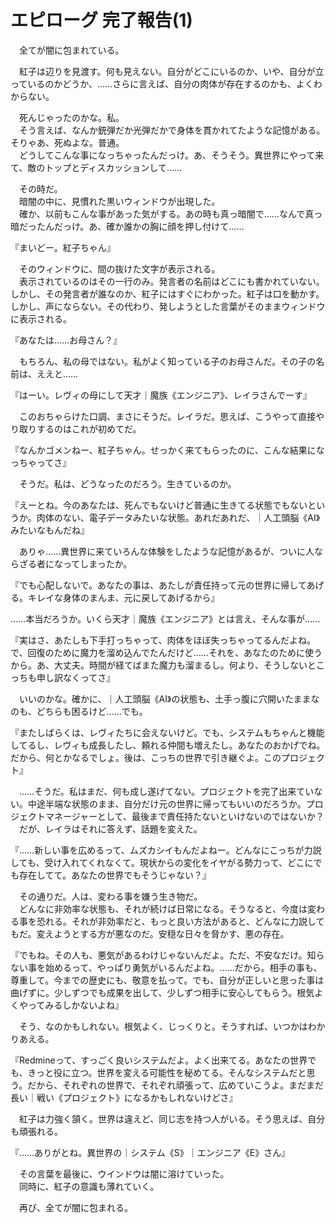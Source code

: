 # エピローグ 完了報告(1)
　全てが闇に包まれている。

　紅子は辺りを見渡す。何も見えない。自分がどこにいるのか、いや、自分が立っているのかどうか、……さらに言えば、自分の肉体が存在するのかも、よくわからない。

　死んじゃったのかな。私。  
　そう言えば、なんか銃弾だか光弾だかで身体を貫かれてたような記憶がある。そりゃあ、死ぬよな。普通。  
　どうしてこんな事になっちゃったんだっけ。あ、そうそう。異世界にやって来て、敵のトップとディスカッションして……

　その時だ。  
　暗闇の中に、見慣れた黒いウィンドウが出現した。  
　確か、以前もこんな事があった気がする。あの時も真っ暗闇で……なんで真っ暗だったんだっけ。あ、確か誰かの胸に顔を押し付けて……

『まいどー。紅子ちゃん』

　そのウィンドウに、間の抜けた文字が表示される。  
　表示されているのはその一行のみ。発言者の名前はどこにも書かれていない。しかし、その発言者が誰なのか、紅子にはすぐにわかった。紅子は口を動かす。しかし、声にならない。その代わり、発しようとした言葉がそのままウィンドウに表示される。

『あなたは……お母さん？』

　もちろん、私の母ではない。私がよく知っている子のお母さんだ。その子の名前は、ええと……

『はーい。レヴィの母にして天才｜魔族《エンジニア》、レイラさんでーす』

　このおちゃらけた口調、まさにそうだ。レイラだ。思えば、こうやって直接やり取りするのはこれが初めてだ。

『なんかゴメンねー、紅子ちゃん。せっかく来てもらったのに、こんな結果になっちゃってさ』

　そうだ。私は、どうなったのだろう。生きているのか。

『えーとね。今のあなたは、死んでもないけど普通に生きてる状態でもないというか。肉体のない、電子データみたいな状態。あれだあれだ、｜人工頭脳《AI》みたいなもんだね』

　ありゃ……異世界に来ていろんな体験をしたような記憶があるが、ついに人ならざる者になってしまったか。

『でも心配しないで。あなたの事は、あたしが責任持って元の世界に帰してあげる。キレイな身体のまんま、元に戻してあげるから』

……本当だろうか。いくら天才｜魔族《エンジニア》とは言え、そんな事が……

『実はさ、あたしも下手打っちゃって、肉体をほぼ失っちゃってるんだよね。で、回復のために魔力を溜め込んでたんだけど……それを、あなたのために使うから。あ、大丈夫。時間が経てばまた魔力も溜まるし。何より、そうしないとこっちも申し訳なくってさ』

　いいのかな。確かに、｜人工頭脳《AI》の状態も、土手っ腹に穴開いたままなのも、どちらも困るけど……でも。

『またしばらくは、レヴィたちに会えないけど。でも、システムもちゃんと機能してるし、レヴィも成長したし、頼れる仲間も増えたし。あなたのおかげでね。だから、何とかなるでしょ。後は、こっちの世界で引き継ぐよ。このプロジェクト』

　……そうだ。私はまだ、何も成し遂げてない。プロジェクトを完了出来ていない。中途半端な状態のまま、自分だけ元の世界に帰ってもいいのだろうか。プロジェクトマネージャーとして、最後まで責任持たないといけないのではないか？  
　だが、レイラはそれに答えず、話題を変えた。

『……新しい事を広めるって、ムズカシイもんだよねー。どんなにこっちが力説しても、受け入れてくれなくて。現状からの変化をイヤがる勢力って、どこにでも存在してて。あなたの世界でもそうじゃない？』

　その通りだ。人は、変わる事を嫌う生き物だ。  
　どんなに非効率な状態も、それが続けば日常になる。そうなると、今度は変わる事を恐れる。それが非効率だと、もっと良い方法があると、どんなに力説してもだ。変えようとする方が悪なのだ。安穏な日々を脅かす、悪の存在。

『でもね。その人も、悪気があるわけじゃないんだよ。ただ、不安なだけ。知らない事を始めるって、やっぱり勇気がいるんだよね。……だから。相手の事も、尊重して。今までの歴史にも、敬意を払って。でも、自分が正しいと思った事は曲げずに。少しずつでも成果を出して、少しずつ相手に安心してもらう。根気よくやってみるしかないよね』

　そう、なのかもしれない。根気よく、じっくりと。そうすれば、いつかはわかりあえる。

『Redmineって、すっごく良いシステムだよ。よく出来てる。あなたの世界でも、きっと役に立つ。世界を変える可能性を秘めてる。そんなシステムだと思う。だから、それぞれの世界で、それぞれ頑張って、広めていこうよ。まだまだ長い｜戦い《プロジェクト》になるかもしれないけどさ』

　紅子は力強く頷く。世界は違えど、同じ志を持つ人がいる。そう思えば、自分も頑張れる。

『……ありがとね。異世界の｜システム《S》｜エンジニア《E》さん』

　その言葉を最後に、ウインドウは闇に溶けていった。  
　同時に、紅子の意識も薄れていく。

　再び、全てが闇に包まれる。
